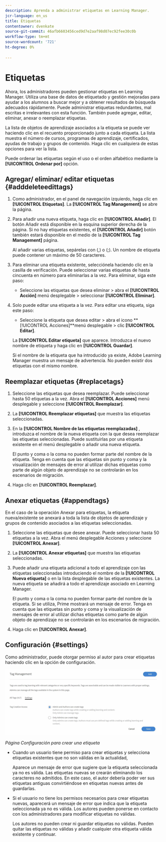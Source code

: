 ```yaml
---
description: Aprenda a administrar etiquetas en Learning Manager.
jcr-language: en_us
title: Etiquetas
contentowner: dvenkate
source-git-commit: 46afb6603456ced9d7e2aaf98d07ec92fee30c0b
workflow-type: tm+mt
source-wordcount: '721'
ht-degree: 0%

---
```




# Etiquetas

Ahora, los administradores pueden gestionar etiquetas en Learning Manager. Utiliza una base de datos de etiquetado y gestión mejoradas para ayudar a los alumnos a buscar mejor y a obtener resultados de búsqueda adecuados rápidamente. Puede administrar etiquetas redundantes, mal escritas e irrelevantes con esta función. También puede agregar, editar, eliminar, anexar o reemplazar etiquetas.

La lista de objetos de aprendizaje asociados a la etiqueta se puede ver haciendo clic en el recuento proporcionado junto a cada etiqueta. La lista muestra el número de cursos, programas de aprendizaje, certificados, ayudas de trabajo y grupos de contenido. Haga clic en cualquiera de estas opciones para ver la lista.

Puede ordenar las etiquetas según el uso o el orden alfabético mediante la **[!UICONTROL Ordenar por]** opción.

## Agregar/ eliminar/ editar etiquetas {#adddeleteedittags}

1. Como administrador, en el panel de navegación izquierdo, haga clic en **[!UICONTROL Etiquetas]**. La **[!UICONTROL Tag Management]** se abre la página.
1. Para añadir una nueva etiqueta, haga clic en **[!UICONTROL Añadir]**. El botón Añadir está disponible en la esquina superior derecha de la página. Si no hay etiquetas existentes, el **[!UICONTROL Añadir]** botón también estará disponible en el medio de la **[!UICONTROL Tag Management]** página.

   Al añadir varias etiquetas, sepárelas con (,) o (;). Un nombre de etiqueta puede contener un máximo de 50 caracteres.

1. Para eliminar una etiqueta existente, selecciónela haciendo clic en la casilla de verificación. Puede seleccionar varias etiquetas de hasta cincuenta en número para eliminarlas a la vez. Para eliminar, siga este paso:

   * Seleccione las etiquetas que desea eliminar > abra el **[!UICONTROL Acción]** menú desplegable > seleccionar **[!UICONTROL Eliminar]**.

1. Solo puede editar una etiqueta a la vez. Para editar una etiqueta, siga este paso:

   * Seleccione la etiqueta que desea editar > abra el icono **[!UICONTROL Acciones]**menú desplegable > clic **[!UICONTROL Editar]**.

   La **[!UICONTROL Editar etiqueta]** que aparece. Introduzca el nuevo nombre de etiqueta y haga clic en **[!UICONTROL Guardar]**.

   Si el nombre de la etiqueta que ha introducido ya existe, Adobe Learning Manager muestra un mensaje de advertencia. No pueden existir dos etiquetas con el mismo nombre.

## Reemplazar etiquetas {#replacetags}

1. Seleccione las etiquetas que desea reemplazar. Puede seleccionar hasta 50 etiquetas a la vez. Abra el **[!UICONTROL Acciones]** menú desplegable y seleccione **[!UICONTROL Reemplazar]**.
1. La **[!UICONTROL Reemplazar etiquetas]** que muestra las etiquetas seleccionadas.

1. En la **[!UICONTROL Nombre de las etiquetas reemplazadas]** , introduzca el nombre de la nueva etiqueta con la que desea reemplazar las etiquetas seleccionadas. Puede sustituirlas por una etiqueta existente en el menú desplegable o añadir una nueva etiqueta.

   El punto y coma o la coma no pueden formar parte del nombre de la etiqueta.  Tenga en cuenta que las etiquetas sin punto y coma y la visualización de mensajes de error al utilizar dichas etiquetas como parte de algún objeto de aprendizaje no se controlarán en los escenarios de migración.

1. Haga clic en **[!UICONTROL Reemplazar]**.

## Anexar etiquetas {#appendtags}

En el caso de la operación Anexar para etiquetas, la etiqueta nueva/existente se anexará a toda la lista de objetos de aprendizaje y grupos de contenido asociados a las etiquetas seleccionadas.

1. Seleccione las etiquetas que desee anexar. Puede seleccionar hasta 50 etiquetas a la vez. Abra el menú desplegable Acciones y seleccione **[!UICONTROL Anexar]**.
1. La  **[!UICONTROL Anexar etiquetas]** que muestra las etiquetas seleccionadas.
1. Puede añadir una etiqueta adicional a todo el aprendizaje con las etiquetas seleccionadas introduciendo el nombre de la **[!UICONTROL Nueva etiqueta]** o en la lista desplegable de las etiquetas existentes. La nueva etiqueta se añadirá a todo el aprendizaje asociado en Learning Manager.

   El punto y coma o la coma no pueden formar parte del nombre de la etiqueta. Si se utiliza, Prime mostrará un mensaje de error. Tenga en cuenta que las etiquetas sin punto y coma y la visualización de mensajes de error al utilizar dichas etiquetas como parte de algún objeto de aprendizaje no se controlarán en los escenarios de migración.

1. Haga clic en **[!UICONTROL Anexar]**.

## Configuración {#settings}

Como administrador, puede otorgar permiso al autor para crear etiquetas haciendo clic en la opción de configuración.

![](assets/unknown-1.jpeg)

*Página Configuración para crear una etiqueta*

* Cuando un usuario tiene permiso para crear etiquetas y selecciona etiquetas existentes que no son válidas en la actualidad,

  Aparece un mensaje de error que sugiere que la etiqueta seleccionada ya no es válida. Las etiquetas nuevas se crearán eliminando los caracteres no admitidos. En este caso, el autor debería poder ver sus etiquetas antiguas convirtiéndose en etiquetas nuevas antes de guardarlas.

* Si el usuario no tiene los permisos necesarios para crear etiquetas nuevas, aparecerá un mensaje de error que indica que la etiqueta seleccionada ya no es válida. Los autores pueden ponerse en contacto con los administradores para modificar etiquetas no válidas.

  Los autores no pueden crear ni guardar etiquetas no válidas. Pueden quitar las etiquetas no válidas y añadir cualquier otra etiqueta válida existente y continuar.

